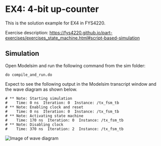 
# EX4: 4-bit up-counter

This is the solution example for EX4 in FYS4220.

Exercise description: https://fys4220.github.io/part-exercises/exercises_state_machine.html#script-based-simulation 


## Simulation

Open Modelsim and run the following command from the sim folder:

```
do compile_and_run.do
```

Expect to see the following output in the Modelsim transcript window and the wave diagram as shown below.

```
# ** Note: Starting simulation
#    Time: 0 ns  Iteration: 0  Instance: /tx_fsm_tb
# ** Note: Enabling clock and reset
#    Time: 0 ns  Iteration: 0  Instance: /tx_fsm_tb
# ** Note: Activating state machine
#    Time: 170 ns  Iteration: 0  Instance: /tx_fsm_tb
# ** Note: Disabling clock
#    Time: 370 ns  Iteration: 2  Instance: /tx_fsm_tb
```

![Image of wave diagram](doc/exercises_state_machine_wave_diagram.png)

